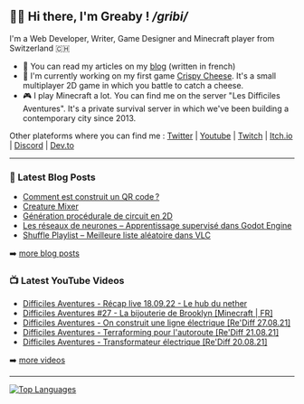 ## 👋🏻 Hi there, I'm Greaby ! _/gribi/_

I'm a Web Developer, Writer, Game Designer and Minecraft player from Switzerland 🇨🇭

- 📰 You can read my articles on my [blog](https://greaby.co) (written in french)
- 🧀 I'm currently working on my first game [Crispy Cheese](https://greaby.co/crispy-cheese). It's a small multiplayer 2D game in which you battle to catch a cheese.
- 🎮 I play Minecraft a lot. You can find me on the server "Les Difficiles Aventures". It's a private survival server in which we've been building a contemporary city since 2013.

Other plateforms where you can find me : [Twitter](https://twitter.com/greaby_) | [Youtube](https://www.youtube.com/c/greaby) | [Twitch](https://www.twitch.tv/greaby) | [Itch.io](https://greaby.itch.io/) | [Discord](https://discord.com/invite/7Uvszt4) | [Dev.to](https://dev.to/greaby)

---

### 📕 Latest Blog Posts

<!-- BLOG-POST-LIST:START -->
- [Comment est construit un QR code ?](https://greaby.co/qr-code/)
- [Creature Mixer](https://greaby.co/creature-mixer/)
- [Génération procédurale de circuit en 2D](https://greaby.co/generation-procedurale-circuit-2d/)
- [Les réseaux de neurones – Apprentissage supervisé dans Godot Engine](https://greaby.co/les-reseaux-de-neurones-apprentissage-supervise-dans-godot-engine/)
- [Shuffle Playlist – Meilleure liste aléatoire dans VLC](https://greaby.co/shuffle-playlist-vlc/)
<!-- BLOG-POST-LIST:END -->

➡️ [more blog posts](https://greaby.co/)

### 📺 Latest YouTube Videos

<!-- YOUTUBE:START -->
- [Difficiles Aventures - Récap live 18.09.22 - Le hub du nether](https://www.youtube.com/watch?v=4ZwEpZ_8k0E)
- [Difficiles Aventures #27 - La bijouterie de Brooklyn [Minecraft | FR]](https://www.youtube.com/watch?v=ZdGm2KGNSGs)
- [Difficiles Aventures - On construit une ligne électrique [Re&#39;Diff 27.08.21]](https://www.youtube.com/watch?v=Snt6Kc08DqA)
- [Difficiles Aventures - Terraforming pour l&#39;autoroute [Re&#39;Diff 21.08.21]](https://www.youtube.com/watch?v=m5heK8faSrQ)
- [Difficiles Aventures - Transformateur électrique [Re&#39;Diff 20.08.21]](https://www.youtube.com/watch?v=PqSnIBPaqD4)
<!-- YOUTUBE:END -->

➡️ [more videos](https://www.youtube.com/c/Greaby)

---

[![Top Languages](https://github-readme-stats.vercel.app/api/top-langs/?username=greaby&langs_count=6&layout=compact)](https://github.com/Greaby)
